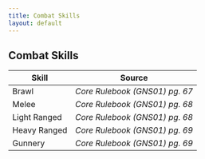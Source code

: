 ```yaml
---
title: Combat Skills
layout: default
---
```

## Combat Skills

| Skill | Source |
| --- | --- |
| Brawl | *Core Rulebook (GNS01) pg. 67* |
| Melee | *Core Rulebook (GNS01) pg. 68* |
| Light Ranged | *Core Rulebook (GNS01) pg. 68* |
| Heavy Ranged | *Core Rulebook (GNS01) pg. 69* |
| Gunnery | *Core Rulebook (GNS01) pg. 69* |
